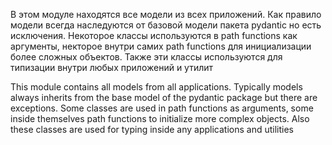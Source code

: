В этом модуле находятся все модели из всех приложений. Как правило модели
всегда наследуются от базовой модели пакета pydantic но есть исключения.
Некоторое классы используются в path functions как аргументы, некторое внутри самих
path functions для инициализации более сложных объектов. Также эти классы используются
для типизации внутри любых приложений и утилит


This module contains all models from all applications. Typically models
always inherits from the base model of the pydantic package but there are exceptions.
Some classes are used in path functions as arguments, some inside themselves
path functions to initialize more complex objects. Also these classes are used
for typing inside any applications and utilities

